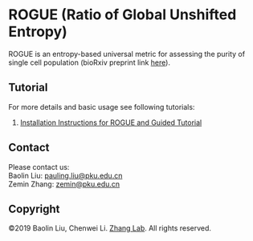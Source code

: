 # ROGUE (Ratio of Global Unshifted Entropy)
ROGUE is an entropy-based universal metric for assessing the purity of single cell population (bioRxiv preprint link [here](https://www.biorxiv.org/content/10.1101/819581v1)).

## Tutorial
For more details and basic usage see following tutorials:
1.	[Installation Instructions for ROGUE and Guided Tutorial](https://github.com/PaulingLiu/ROGUE/tree/master/vignettes/ROGUE_Tutorials.pdf)

## Contact
Please contact us:  
Baolin Liu: pauling.liu@pku.edu.cn  
Zemin Zhang: zemin@pku.edu.cn

## Copyright
©2019 Baolin Liu, Chenwei Li. [Zhang Lab](http://cancer-pku.cn/). All rights reserved.
